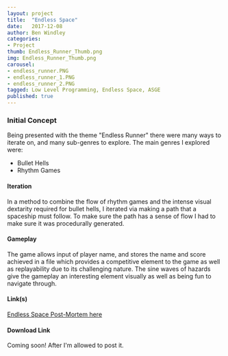 ```yaml
---
layout: project
title:  "Endless Space"
date:   2017-12-08
author: Ben Windley
categories:
- Project
thumb: Endless_Runner_Thumb.png
img: Endless_Runner_Thumb.png
carousel:
- endless_runner.PNG
- endless_runner_1.PNG
- endless_runner_2.PNG
tagged: Low Level Programming, Endless Space, ASGE
published: true
---
```


### Initial Concept

Being presented with the theme "Endless Runner" there were many ways to iterate on, and many sub-genres to explore.
The main genres I explored were:
- Bullet Hells
- Rhythm Games

#### Iteration

In a method to combine the flow of rhythm games and the intense visual dextarity required for bullet hells, I iterated via making a path that a spaceship must follow. To make sure the path has a sense of flow I had to make sure it was procedurally generated.

#### Gameplay

The game allows input of player name, and stores the name and score achieved in a file which provides a competitive element to the game as well as replayability due to its challenging nature. The sine waves of hazards give the gameplay an interesting element visually as well as being fun to navigate through.

#### Link(s)
[Endless Space Post-Mortem here](https://benwindley.github.io/blog/low-level%20programming/EndlessRunner_PostMortem)

#### Download Link
Coming soon! After I'm allowed to post it.